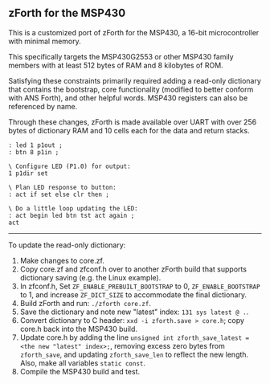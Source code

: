 ## zForth for the MSP430

This is a customized port of zForth for the MSP430, a 16-bit microcontroller with minimal memory.

This specifically targets the MSP430G2553 or other MSP430 family members with at least 512 bytes of RAM and 8 kilobytes of ROM.

Satisfying these constraints primarily required adding a read-only dictionary that contains the bootstrap, core functionality (modified to better conform with ANS Forth), and other helpful words. MSP430 registers can also be referenced by name.

Through these changes, zForth is made available over UART with over 256 bytes of dictionary RAM and 10 cells each for the data and return stacks.

```
: led 1 p1out ;
: btn 8 p1in ;

\ Configure LED (P1.0) for output:
1 p1dir set

\ Plan LED response to button:
: act if set else clr then ;

\ Do a little loop updating the LED:
: act begin led btn tst act again ;
act

```

---

To update the read-only dictionary:

1. Make changes to core.zf.
2. Copy core.zf and zfconf.h over to another zForth build that supports dictionary saving (e.g. the Linux example).
3. In zfconf.h, Set `ZF_ENABLE_PREBUILT_BOOTSTRAP` to 0, `ZF_ENABLE_BOOTSTRAP` to 1, and increase `ZF_DICT_SIZE` to accommodate the final dictionary.
4. Build zForth and run: `./zforth core.zf`.
5. Save the dictionary and note new "latest" index: `131 sys latest @ .`.
6. Convert dictionary to C header: `xxd -i zforth.save > core.h`; copy core.h back into the MSP430 build.
7. Update core.h by adding the line `unsigned int zforth_save_latest = <the new "latest" index>;`, removing excess zero bytes from `zforth_save`, and updating `zforth_save_len` to reflect the new length. Also, make all variables `static const`.
8. Compile the MSP430 build and test.

